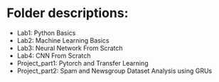 # Folder descriptions:
 - Lab1: Python Basics
 - Lab2: Machine Learning Basics
 - Lab3: Neural Network From Scratch
 - Lab4: CNN From Scratch
 - Project_part1: Pytorch and Transfer Learning
 - Project_part2: Spam and Newsgroup Dataset Analysis using GRUs
